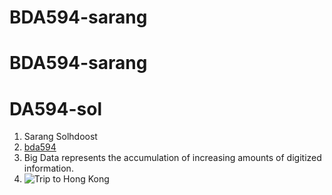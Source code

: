# BDA594-sarang
# BDA594-sarang
# DA594-sol
1. Sarang Solhdoost
2. [bda594](https://sdsu.instructure.com/courses/140114)
3. Big Data represents the accumulation of increasing amounts of digitized information.
4. ![Trip to Hong Kong](https://github.com/SarangSol/BDA594-sarang/assets/143136923/4c1c1323-e86e-4df3-abea-92eeb62c11ea)


